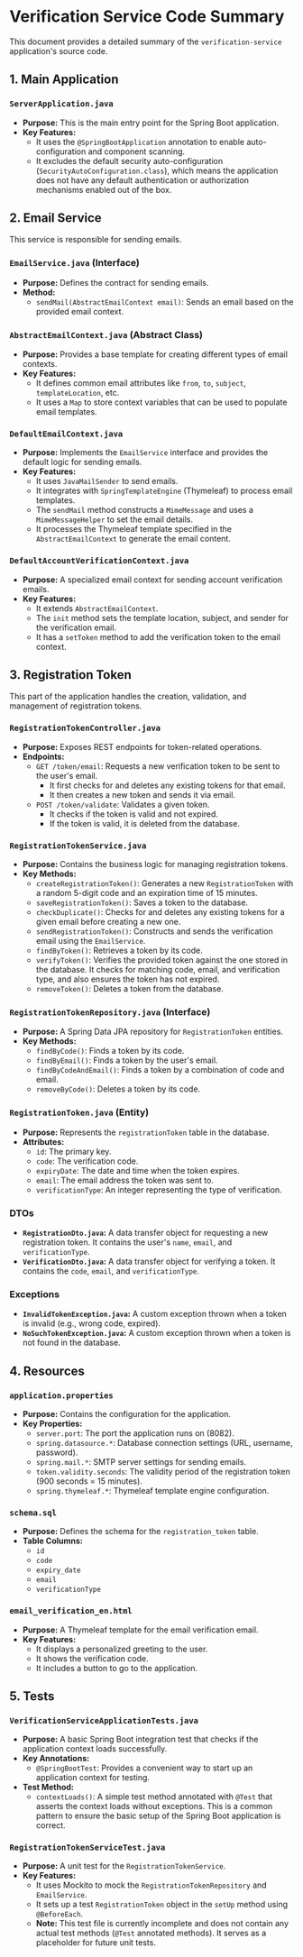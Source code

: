 # Verification Service Code Summary

This document provides a detailed summary of the `verification-service` application's source code.

## 1. Main Application

### `ServerApplication.java`

*   **Purpose:** This is the main entry point for the Spring Boot application.
*   **Key Features:**
    *   It uses the `@SpringBootApplication` annotation to enable auto-configuration and component scanning.
    *   It excludes the default security auto-configuration (`SecurityAutoConfiguration.class`), which means the application does not have any default authentication or authorization mechanisms enabled out of the box.

## 2. Email Service

This service is responsible for sending emails.

### `EmailService.java` (Interface)

*   **Purpose:** Defines the contract for sending emails.
*   **Method:**
    *   `sendMail(AbstractEmailContext email)`: Sends an email based on the provided email context.

### `AbstractEmailContext.java` (Abstract Class)

*   **Purpose:** Provides a base template for creating different types of email contexts.
*   **Key Features:**
    *   It defines common email attributes like `from`, `to`, `subject`, `templateLocation`, etc.
    *   It uses a `Map` to store context variables that can be used to populate email templates.

### `DefaultEmailContext.java`

*   **Purpose:** Implements the `EmailService` interface and provides the default logic for sending emails.
*   **Key Features:**
    *   It uses `JavaMailSender` to send emails.
    *   It integrates with `SpringTemplateEngine` (Thymeleaf) to process email templates.
    *   The `sendMail` method constructs a `MimeMessage` and uses a `MimeMessageHelper` to set the email details.
    *   It processes the Thymeleaf template specified in the `AbstractEmailContext` to generate the email content.

### `DefaultAccountVerificationContext.java`

*   **Purpose:** A specialized email context for sending account verification emails.
*   **Key Features:**
    *   It extends `AbstractEmailContext`.
    *   The `init` method sets the template location, subject, and sender for the verification email.
    *   It has a `setToken` method to add the verification token to the email context.

## 3. Registration Token

This part of the application handles the creation, validation, and management of registration tokens.

### `RegistrationTokenController.java`

*   **Purpose:** Exposes REST endpoints for token-related operations.
*   **Endpoints:**
    *   `GET /token/email`: Requests a new verification token to be sent to the user's email.
        *   It first checks for and deletes any existing tokens for that email.
        *   It then creates a new token and sends it via email.
    *   `POST /token/validate`: Validates a given token.
        *   It checks if the token is valid and not expired.
        *   If the token is valid, it is deleted from the database.

### `RegistrationTokenService.java`

*   **Purpose:** Contains the business logic for managing registration tokens.
*   **Key Methods:**
    *   `createRegistrationToken()`: Generates a new `RegistrationToken` with a random 5-digit code and an expiration time of 15 minutes.
    *   `saveRegistrationToken()`: Saves a token to the database.
    *   `checkDuplicate()`: Checks for and deletes any existing tokens for a given email before creating a new one.
    *   `sendRegistrationToken()`: Constructs and sends the verification email using the `EmailService`.
    *   `findByToken()`: Retrieves a token by its code.
    *   `verifyToken()`: Verifies the provided token against the one stored in the database. It checks for matching code, email, and verification type, and also ensures the token has not expired.
    *   `removeToken()`: Deletes a token from the database.

### `RegistrationTokenRepository.java` (Interface)

*   **Purpose:** A Spring Data JPA repository for `RegistrationToken` entities.
*   **Key Methods:**
    *   `findByCode()`: Finds a token by its code.
    *   `findByEmail()`: Finds a token by the user's email.
    *   `findByCodeAndEmail()`: Finds a token by a combination of code and email.
    *   `removeByCode()`: Deletes a token by its code.

### `RegistrationToken.java` (Entity)

*   **Purpose:** Represents the `registrationToken` table in the database.
*   **Attributes:**
    *   `id`: The primary key.
    *   `code`: The verification code.
    *   `expiryDate`: The date and time when the token expires.
    *   `email`: The email address the token was sent to.
    *   `verificationType`: An integer representing the type of verification.

### DTOs

*   **`RegistrationDto.java`:** A data transfer object for requesting a new registration token. It contains the user's `name`, `email`, and `verificationType`.
*   **`VerificationDto.java`:** A data transfer object for verifying a token. It contains the `code`, `email`, and `verificationType`.

### Exceptions

*   **`InvalidTokenException.java`:** A custom exception thrown when a token is invalid (e.g., wrong code, expired).
*   **`NoSuchTokenException.java`:** A custom exception thrown when a token is not found in the database.

## 4. Resources

### `application.properties`

*   **Purpose:** Contains the configuration for the application.
*   **Key Properties:**
    *   `server.port`: The port the application runs on (8082).
    *   `spring.datasource.*`: Database connection settings (URL, username, password).
    *   `spring.mail.*`: SMTP server settings for sending emails.
    *   `token.validity.seconds`: The validity period of the registration token (900 seconds = 15 minutes).
    *   `spring.thymeleaf.*`: Thymeleaf template engine configuration.

### `schema.sql`

*   **Purpose:** Defines the schema for the `registration_token` table.
*   **Table Columns:**
    *   `id`
    *   `code`
    *   `expiry_date`
    *   `email`
    *   `verificationType`

### `email_verification_en.html`

*   **Purpose:** A Thymeleaf template for the email verification email.
*   **Key Features:**
    *   It displays a personalized greeting to the user.
    *   It shows the verification code.
    *   It includes a button to go to the application.

## 5. Tests

### `VerificationServiceApplicationTests.java`

*   **Purpose:** A basic Spring Boot integration test that checks if the application context loads successfully.
*   **Key Annotations:**
    *   `@SpringBootTest`: Provides a convenient way to start up an application context for testing.
*   **Test Method:**
    *   `contextLoads()`: A simple test method annotated with `@Test` that asserts the context loads without exceptions. This is a common pattern to ensure the basic setup of the Spring Boot application is correct.

### `RegistrationTokenServiceTest.java`

*   **Purpose:** A unit test for the `RegistrationTokenService`.
*   **Key Features:**
    *   It uses Mockito to mock the `RegistrationTokenRepository` and `EmailService`.
    *   It sets up a test `RegistrationToken` object in the `setUp` method using `@BeforeEach`.
    *   **Note:** This test file is currently incomplete and does not contain any actual test methods (`@Test` annotated methods). It serves as a placeholder for future unit tests.